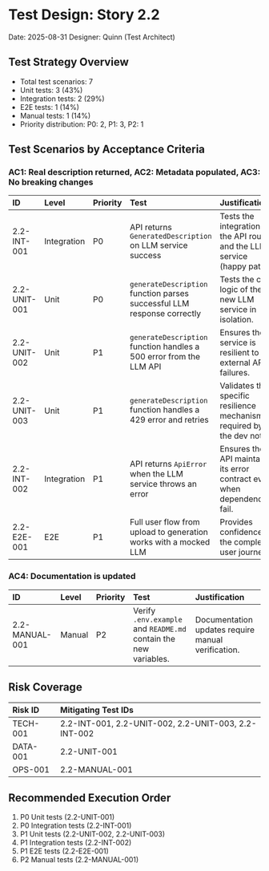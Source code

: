 # Test Design: Story 2.2

Date: 2025-08-31
Designer: Quinn (Test Architect)

## Test Strategy Overview

- Total test scenarios: 7
- Unit tests: 3 (43%)
- Integration tests: 2 (29%)
- E2E tests: 1 (14%)
- Manual tests: 1 (14%)
- Priority distribution: P0: 2, P1: 3, P2: 1

## Test Scenarios by Acceptance Criteria

### AC1: Real description returned, AC2: Metadata populated, AC3: No breaking changes

| ID            | Level       | Priority | Test                                                                 | Justification                                                              |
| :------------ | :---------- | :------- | :------------------------------------------------------------------- | :------------------------------------------------------------------------- |
| 2.2-INT-001   | Integration | P0       | API returns `GeneratedDescription` on LLM service success              | Tests the integration of the API route and the LLM service (happy path).   |
| 2.2-UNIT-001  | Unit        | P0       | `generateDescription` function parses successful LLM response correctly | Tests the core logic of the new LLM service in isolation.                  |
| 2.2-UNIT-002  | Unit        | P1       | `generateDescription` function handles a 500 error from the LLM API     | Ensures the service is resilient to external API failures.                 |
| 2.2-UNIT-003  | Unit        | P1       | `generateDescription` function handles a 429 error and retries        | Validates the specific resilience mechanism required by the dev notes.     |
| 2.2-INT-002   | Integration | P1       | API returns `ApiError` when the LLM service throws an error            | Ensures the API maintains its error contract even when dependencies fail.  |
| 2.2-E2E-001   | E2E         | P1       | Full user flow from upload to generation works with a mocked LLM       | Provides confidence in the complete user journey.                          |

### AC4: Documentation is updated

| ID            | Level  | Priority | Test                                                              | Justification                                           |
| :------------ | :----- | :------- | :---------------------------------------------------------------- | :------------------------------------------------------ |
| 2.2-MANUAL-001| Manual | P2       | Verify `.env.example` and `README.md` contain the new variables. | Documentation updates require manual verification.      |

## Risk Coverage

| Risk ID  | Mitigating Test IDs                               |
| :------- | :------------------------------------------------ |
| TECH-001 | 2.2-INT-001, 2.2-UNIT-002, 2.2-UNIT-003, 2.2-INT-002 |
| DATA-001 | 2.2-UNIT-001                                      |
| OPS-001  | 2.2-MANUAL-001                                    |

## Recommended Execution Order

1.  P0 Unit tests (2.2-UNIT-001)
2.  P0 Integration tests (2.2-INT-001)
3.  P1 Unit tests (2.2-UNIT-002, 2.2-UNIT-003)
4.  P1 Integration tests (2.2-INT-002)
5.  P1 E2E tests (2.2-E2E-001)
6.  P2 Manual tests (2.2-MANUAL-001)
